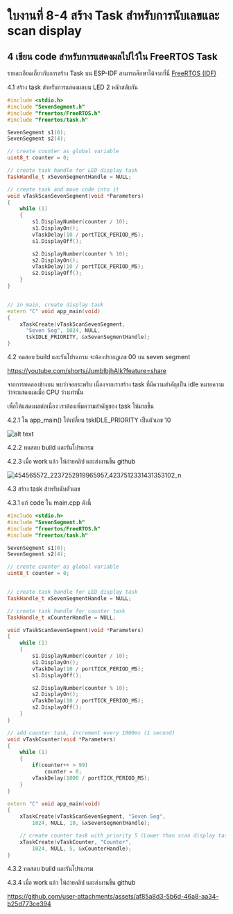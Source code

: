 # ใบงานที่ 8-4 สร้าง Task สำหรับการนับเลขและ scan display  

## 4 เขียน code สำหรับการแสดงผลไปไว้ใน FreeRTOS Task

รายละเอียดเกี่ยวกับการสร้าง Task บน ESP-IDF สามารถศึกษาได้จากที่นี่ [FreeRTOS (IDF)](https://docs.espressif.com/projects/esp-idf/en/stable/esp32/api-reference/system/freertos_idf.html)


4.1 สร้าง task สำหรับการแสดงผลบน LED 2 หลักสลับกัน

```cpp
#include <stdio.h>
#include "SevenSegment.h"
#include "freertos/FreeRTOS.h"
#include "freertos/task.h"

SevenSegment s1(0);
SevenSegment s2(4);

// create counter as global variable
uint8_t counter = 0;

// create task handle for LED display task
TaskHandle_t xSevenSegmentHandle = NULL;

// create task and move code into it
void vTaskScanSevenSegment(void *Parameters)
{
    while (1)
    {
        s1.DisplayNumber(counter / 10);
        s1.DisplayOn();
        vTaskDelay(10 / portTICK_PERIOD_MS);
        s1.DisplayOff();

        s2.DisplayNumber(counter % 10);
        s2.DisplayOn();
        vTaskDelay(10 / portTICK_PERIOD_MS);
        s2.DisplayOff();
    }
}


// in main, create display task
extern "C" void app_main(void)
{
    xTaskCreate(vTaskScanSevenSegment, 
      "Seven Seg", 1024, NULL, 
      tskIDLE_PRIORITY, &xSevenSegmentHandle);
}
```
4.2 ทดสอบ build และรันโปรแกรม จะต้องปรากฏเลข 00 บน seven segment

https://youtube.com/shorts/JumbIbjhAIk?feature=share

จากการทดลองข้างบน พบว่าจอกระพริบ เนื่องจากเราสร้าง task ที่มีความสำคัญเป็น idle หมายความว่าจะแสดงผลเมื่อ CPU ว่างเท่านั้น

เพื่อให้แสดงผลต่อเนื่อง เราต้องเพิ่มความสำคัญของ task ให้มากขึ้น 

4.2.1 ใน app_main() ให้เปลี่ยน tskIDLE_PRIORITY เป็นตัวเลข 10

![alt text](./Pictures/image-11.png)


4.2.2 ทดสอบ build และรันโปรแกรม 

4.2.3 เมื่อ work แล้ว ให้ถ่ายคลิป และส่งงานขึ้น github 

![454565572_2237252919965957_4237512331431353102_n](https://github.com/user-attachments/assets/430fb239-92ac-4103-a4d4-0120db2a5043)


4.3 สร้าง task สำหรับนับตัวเลข

4.3.1 แก้ code ใน main.cpp ดังนี้

```cpp
#include <stdio.h>
#include "SevenSegment.h"
#include "freertos/FreeRTOS.h"
#include "freertos/task.h"

SevenSegment s1(0);
SevenSegment s2(4);

// create counter as global variable
uint8_t counter = 0;


// create task handle for LED display task
TaskHandle_t xSevenSegmentHandle = NULL;

// create task handle for counter task
TaskHandle_t xCounterHandle = NULL;

void vTaskScanSevenSegment(void *Parameters)
{
    while (1)
    {
        s1.DisplayNumber(counter / 10);
        s1.DisplayOn();
        vTaskDelay(10 / portTICK_PERIOD_MS);
        s1.DisplayOff();

        s2.DisplayNumber(counter % 10);
        s2.DisplayOn();
        vTaskDelay(10 / portTICK_PERIOD_MS);
        s2.DisplayOff();
    }
}

// add counter task, increment every 1000ms (1 second)
void vTaskCounter(void *Parameters)
{
    while (1)
    {
        if(counter++ > 99)
            counter = 0;
        vTaskDelay(1000 / portTICK_PERIOD_MS);
    }
}

extern "C" void app_main(void)
{
    xTaskCreate(vTaskScanSevenSegment, "Seven Seg", 
        1024, NULL, 10, &xSevenSegmentHandle);

    // create counter task with priority 5 (Lower than scan display task)   
    xTaskCreate(vTaskCounter, "Counter", 
        1024, NULL, 5, &xCounterHandle);
}
```

4.3.2 ทดสอบ build และรันโปรแกรม 

4.3.4 เมื่อ work แล้ว ให้ถ่ายคลิป และส่งงานขึ้น github 


https://github.com/user-attachments/assets/af85a8d3-5b6d-46a8-aa34-b25d773ce394


